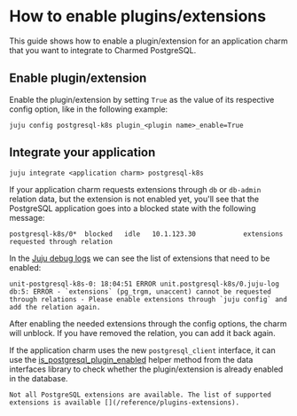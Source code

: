 # How to enable plugins/extensions

This guide shows how to enable a plugin/extension for an application charm that you want to integrate to Charmed PostgreSQL.


## Enable plugin/extension

Enable the plugin/extension by setting `True` as the value of its respective config option, like in the following example:

```text
juju config postgresql-k8s plugin_<plugin name>_enable=True
```

## Integrate your application

```text
juju integrate <application charm> postgresql-k8s 
```

If your application charm requests extensions through `db` or `db-admin` relation data, but the extension is not enabled yet, you'll see that the PostgreSQL application goes into a blocked state with the following message:
```text
postgresql-k8s/0*  blocked   idle   10.1.123.30            extensions requested through relation
```

In the [Juju debug logs](https://juju.is/docs/juju/juju-debug-log) we can see the list of extensions that need to be enabled:

```text
unit-postgresql-k8s-0: 18:04:51 ERROR unit.postgresql-k8s/0.juju-log db:5: ERROR - `extensions` (pg_trgm, unaccent) cannot be requested through relations - Please enable extensions through `juju config` and add the relation again.
```

After enabling the needed extensions through the config options, the charm will unblock. If you have removed the relation, you can add it back again.

If the application charm uses the new `postgresql_client` interface, it can use the [is_postgresql_plugin_enabled](https://charmhub.io/data-platform-libs/libraries/data_interfaces#databaserequires-is_postgresql_plugin_enabled) helper method from the data interfaces library to check whether the plugin/extension is already enabled in the database.

```{note}
Not all PostgreSQL extensions are available. The list of supported extensions is available [](/reference/plugins-extensions).
```

